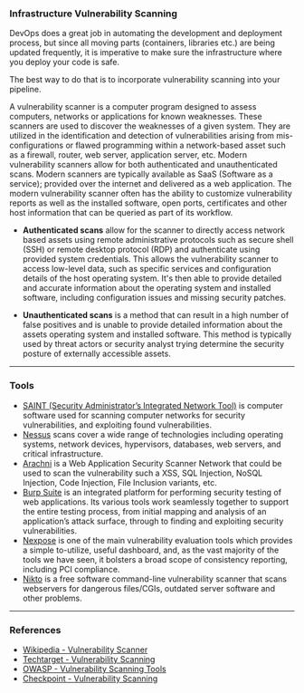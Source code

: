 ### Infrastructure Vulnerability Scanning

DevOps does a great job in automating the development and deployment process, but since all moving parts (containers, libraries etc.) are being updated frequently, it is imperative to make sure the infrastructure where you deploy your code is safe.

The best way to do that is to incorporate vulnerability scanning into your pipeline.

A vulnerability scanner is a computer program designed to assess computers, networks or applications for known weaknesses. These scanners are used to discover the weaknesses of a given system. They are utilized in the identification and detection of vulnerabilities arising from mis-configurations or flawed programming within a network-based asset such as a firewall, router, web server, application server, etc. Modern vulnerability scanners allow for both authenticated and unauthenticated scans. Modern scanners are typically available as SaaS (Software as a service); provided over the internet and delivered as a web application. The modern vulnerability scanner often has the ability to customize vulnerability reports as well as the installed software, open ports, certificates and other host information that can be queried as part of its workflow.

- **Authenticated scans** allow for the scanner to directly access network based assets using remote administrative protocols such as secure shell (SSH) or remote desktop protocol (RDP) and authenticate using provided system credentials. This allows the vulnerability scanner to access low-level data, such as specific services and configuration details of the host operating system. It's then able to provide detailed and accurate information about the operating system and installed software, including configuration issues and missing security patches.

- **Unauthenticated scans** is a method that can result in a high number of false positives and is unable to provide detailed information about the assets operating system and installed software. This method is typically used by threat actors or security analyst trying determine the security posture of externally accessible assets.

---

### Tools

- [SAINT (Security Administrator’s Integrated Network Tool)](https://www.carson-saint.com) is computer software used for scanning computer networks for security vulnerabilities, and exploiting found vulnerabilities.
- [Nessus](https://www.tenable.com/products/nessus/nessus-professional) scans cover a wide range of technologies including operating systems, network devices, hypervisors, databases, web servers, and critical infrastructure. 
- [Arachni](https://www.arachni-scanner.com/) is a Web Application Security Scanner Network that could be used to scan the vulnerability such a XSS, SQL Injection, NoSQL Injection, Code Injection, File Inclusion variants, etc.
- [Burp Suite](http://www.portswigger.net/) is an integrated platform for performing security testing of web applications. Its various tools work seamlessly together to support the entire testing process, from initial mapping and analysis of an application’s attack surface, through to finding and exploiting security vulnerabilities.
- [Nexpose](http://www.rapid7.com/products/nexpose-community-edition.jsp) is one of the main vulnerability evaluation tools which provides a simple to-utilize, useful dashboard, and, as the vast majority of the tools we have seen, it bolsters a broad scope of consistency reporting, including PCI compliance.
- [Nikto](http://www.cirt.net/nikto2) is a free software command-line vulnerability scanner that scans webservers for dangerous files/CGIs, outdated server software and other problems.

---
### References

+ [Wikipedia - Vulnerability Scanner](https://en.wikipedia.org/wiki/Vulnerability_scanner)
+ [Techtarget - Vulnerability Scanning](https://searchsecurity.techtarget.com/definition/vulnerability-scanning)
+ [OWASP - Vulnerability Scanning Tools](https://owasp.org/www-community/Vulnerability_Scanning_Tools)
+ [Checkpoint - Vulnerability Scanning](https://www.checkpoint.com/cyber-hub/network-security/what-is-vulnerability-scanning/)